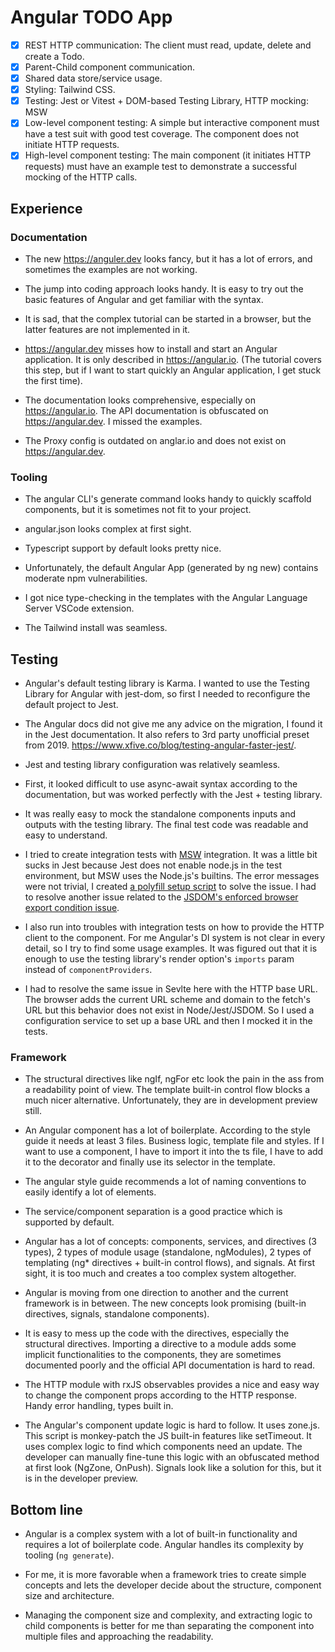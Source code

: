 # Angular TODO App

- [x] REST HTTP communication: The client must read, update, delete and create a Todo.
- [x] Parent-Child component communication.
- [x] Shared data store/service usage.
- [x] Styling: Tailwind CSS.
- [x] Testing: Jest or Vitest + DOM-based Testing Library, HTTP mocking: MSW
- [x] Low-level component testing: A simple but interactive component must have a test suit with good test coverage. The component does not initiate HTTP requests.
- [x] High-level component testing: The main component (it initiates HTTP requests) must have an example test to demonstrate a successful mocking of the HTTP calls.

## Experience

### Documentation

- The new https://anguler.dev looks fancy, but it has a lot of errors, and sometimes the examples are not working.

- The jump into coding approach looks handy. It is easy to try out the basic features of Angular and get familiar with the syntax.

- It is sad, that the complex tutorial can be started in a browser, but the latter features are not implemented in it.

- https://angular.dev misses how to install and start an Angular application. It is only described in https://angular.io. (The tutorial covers this step, but if I want to start quickly an Angular application, I get stuck the first time).

- The documentation looks comprehensive, especially on https://angular.io. The API documentation is obfuscated on https://angular.dev. I  missed the examples.

- The Proxy config is outdated on anglar.io and does not exist on https://angular.dev.

### Tooling

- The angular CLI's generate command looks handy to quickly scaffold components, but it is sometimes not fit to your project.

- angular.json looks complex at first sight.

- Typescript support by default looks pretty nice.

- Unfortunately, the default Angular App (generated by ng new) contains moderate npm vulnerabilities.

- I got nice type-checking in the templates with the Angular Language Server VSCode extension.

- The Tailwind install was seamless.

## Testing

- Angular's default testing library is Karma. I wanted to use the Testing Library for Angular with jest-dom, so first I needed to reconfigure the default project to Jest.

- The Angular docs did not give me any advice on the migration, I found it in the Jest documentation. It also refers to 3rd party 
unofficial preset from 2019. https://www.xfive.co/blog/testing-angular-faster-jest/.

- Jest and testing library configuration was relatively seamless.

- First, it looked difficult to use async-await syntax according to the documentation, but was worked perfectly with the Jest + testing library. 

- It was really easy to mock the standalone components inputs and outputs with the testing library. The final test code was readable and easy to understand.

- I tried to create integration tests with [MSW](https://mswjs.io/) integration. It was a little bit sucks in Jest because Jest does not enable node.js in the test environment, but MSW uses the Node.js's builtins. The error messages were not trivial, I created [a polyfill setup script](https://mswjs.io/docs/migrations/1.x-to-2.x#requestresponsetextencoder-is-not-defined-jest) to solve the issue.  I had to resolve another issue related to the [JSDOM's enforced browser export condition issue](https://mswjs.io/docs/migrations/1.x-to-2.x#cannot-find-module-mswnode-jsdom). 

- I also run into troubles with integration tests on how to provide the HTTP client to the component. For me Angular's DI system is 
not clear in every detail, so I try to find some usage examples. It was figured out that it is enough to use the testing library's render option's `imports` param instead of `componentProviders`.

- I had to resolve the same issue in Sevlte here with the HTTP base URL. The browser adds the current URL scheme and domain to the fetch's URL but this behavior does not exist in Node/Jest/JSDOM. So I used a configuration service to set up a base URL and then I mocked it in the tests.

### Framework

- The structural directives like ngIf, ngFor etc look the pain in the ass from a readability point of view. The template built-in control flow blocks a much nicer alternative. Unfortunately, they are in development preview still.

- An Angular component has a lot of boilerplate. According to the style guide it needs at least 3 files. Business logic, template file and styles. If I want to use a component, I have to import it into the ts file, I have to add it to the decorator and finally use its selector in the template.

- The angular style guide recommends a lot of naming conventions to easily identify a lot of elements.

- The service/component separation is a good practice which is supported by default.

- Angular has a lot of concepts: components, services, and directives (3 types), 2 types of module usage (standalone, ngModules), 2 types of templating (ng* directives + built-in control flows), and signals. At first sight, it is too much and creates a too complex system altogether. 

- Angular is moving from one direction to another and the current framework is in between. The new concepts look promising (built-in directives, signals, standalone components).

- It is easy to mess up the code with the directives, especially the structural directives. Importing a directive to a module adds some implicit functionalities to the components, they are sometimes documented poorly and the official API documentation is hard to read.

- The HTTP module with rxJS observables provides a nice and easy way to change the component props according to the HTTP response. Handy error handling, types built in.

- The Angular's component update logic is hard to follow. It uses zone.js. This script is monkey-patch the JS built-in features like
setTimeout. It uses complex logic to find which components need an update. The developer can manually fine-tune this logic with an obfuscated method at first look (NgZone, OnPush). Signals look like a solution for this, but it is in the developer preview.

## Bottom line

- Angular is a complex system with a lot of built-in functionality and requires a lot of boilerplate code. Angular handles its complexity by tooling (`ng generate`). 

- For me, it is more favorable when a framework tries to create simple concepts and lets the developer decide about the structure, component size and architecture.

- Managing the component size and complexity, and extracting logic to child components is better for me than separating the component into multiple files and approaching the readability.

